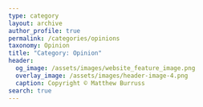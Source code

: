 ```yaml
---
type: category
layout: archive
author_profile: true
permalink: /categories/opinions
taxonomy: Opinion
title: "Category: Opinion"
header:
  og_image: /assets/images/website_feature_image.png
  overlay_image: /assets/images/header-image-4.png
  caption: Copyright © Matthew Burruss
search: true
---
```

